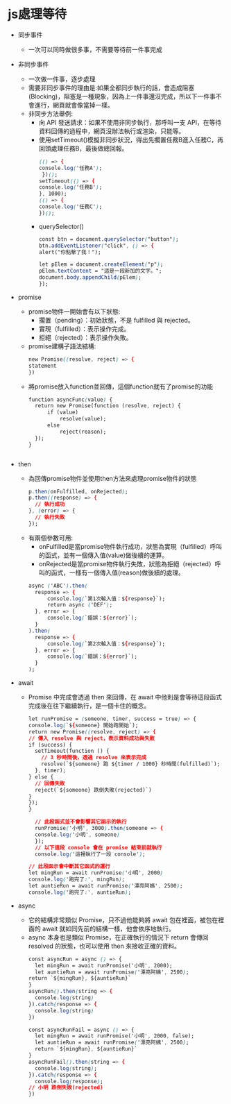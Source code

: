 # js處理等待
* 同步事件
  * 一次可以同時做很多事，不需要等待前一件事完成
 
* 非同步事件
  * 一次做一件事，逐步處理
  * 需要非同步事件的理由是:如果全都同步執行的話，會造成阻塞(Blocking)，阻塞是一種現象，因為上一件事還沒完成，所以下一件事不會進行，網頁就會像當掉一樣。
  * 非同步方法舉例:
    * 向 API 發送請求：如果不使用非同步執行，那呼叫一支 API，在等待資料回傳的過程中，網頁沒辦法執行或渲染，只能等。
    * 使用setTimeout()模擬非同步狀況，得出先擱置任務B進入任務C，再回頭處理任務B，最後做總回報。
      ```CSS
      (() => {
      console.log('任務A');
       })();
      setTimeout(() => {
      console.log('任務B');
      }, 1000);
      (() => {
      console.log('任務C');
      })();
      ```
    * querySelector()
      ```CSS
      const btn = document.querySelector("button");
      btn.addEventListener("click", () => {
      alert("你點擊了我！");

      let pElem = document.createElement("p");
      pElem.textContent = "這是一段新加的文字。";
      document.body.appendChild(pElem);
      });
      ```

* promise
  * promise物件一開始會有以下狀態:
    * 擱置（pending）：初始狀態，不是 fulfilled 與 rejected。
    * 實現（fulfilled）：表示操作完成。
    * 拒絕（rejected）：表示操作失敗。
  * promise建構子語法結構:
    ```CSS
    new Promise((resolve, reject) => {
    statement
    })
    ```
  * 將promise放入function並回傳，這個function就有了promise的功能
    ```CSS
    function asyncFunc(value) {
      return new Promise(function (resolve, reject) {
          if (value)
              resolve(value);
          else
              reject(reason);
      });
    }
  ```
* then
  * 為回傳promise物件並使用then方法來處理promise物件的狀態
    ```CSS
    p.then(onFulfilled, onRejected);
    p.then((response) => {
      // 執行成功
    }, (error) => {
      // 執行失敗
    });
    ```
  * 有兩個參數可用:
    * onFulfilled是當promise物件執行成功，狀態為實現（fulfilled）呼叫的函式，並有一個傳入值(value)做後續的運算。
    * onRejected是當promise物件執行失敗，狀態為拒絕（rejected）呼叫的函式，一樣有一個傳入值(reason)做後續的處理。
    ```CSS
    async ('ABC').then(
      response => {
          console.log(`第1次輸入值：${response}`);
          return async ('DEF');
      }, error => {
          console.log(`錯誤：${error}`);
      }
    ).then(
      response => {
          console.log(`第2次輸入值：${response}`);
      }, error => {
          console.log(`錯誤：${error}`);
      }
    );
    ```
* await
  * Promise 中完成會透過 then 來回傳，在 await 中他則是會等待這段函式完成後在往下繼續執行，是一個卡住的概念。
    ```CSS
    let runPromise = (someone, timer, success = true) => {
    console.log(`${someone} 開始跑開始`);
    return new Promise((resolve, reject) => {
    // 傳入 resolve 與 reject，表示資料成功與失敗
    if (success) {
      setTimeout(function () {
        // 3 秒時間後，透過 resolve 來表示完成
        resolve(`${someone} 跑 ${timer / 1000} 秒時間(fulfilled)`);
      }, timer);
    } else {
      // 回傳失敗
      reject(`${someone} 跌倒失敗(rejected)`)
    }
    });
    }

      // 此段函式並不會影響其它函示的執行
      runPromise('小明', 3000).then(someone => {
      console.log('小明', someone)
      });
      // 以下這段 console 會在 promise 結束前就執行
      console.log('這裡執行了一段 console');

    // 此段函示會中斷其它函式的運行
    let mingRun = await runPromise('小明', 2000)
    console.log('跑完了:', mingRun);
    let auntieRun = await runPromise('漂亮阿姨', 2500);
    console.log('跑完了:', auntieRun);
* async
   * 它的結構非常類似 Promise，只不過他能夠將 await 包在裡面，被包在裡面的 await 就如同先前的結構一樣，他會依序地執行。
   * async 本身也是類似 Promise，在正確執行的情況下 return 會傳回 resolved 的狀態，也可以使用 then 來接收正確的資料。
      ```CSS
      const asyncRun = async () => {
        let mingRun = await runPromise('小明', 2000);
        let auntieRun = await runPromise('漂亮阿姨', 2500);
      return `${mingRun}, ${auntieRun}`
      }
      asyncRun().then(string => {
        console.log(string)
      }).catch(response => {
        console.log(string)
      })

      const asyncRunFail = async () => {
        let mingRun = await runPromise('小明', 2000, false);
        let auntieRun = await runPromise('漂亮阿姨', 2500);
        return `${mingRun}, ${auntieRun}`
      }
      asyncRunFail().then(string => {
        console.log(string);
      }).catch(response => {
        console.log(response);
      // 小明 跌倒失敗(rejected)
      })
      ```
